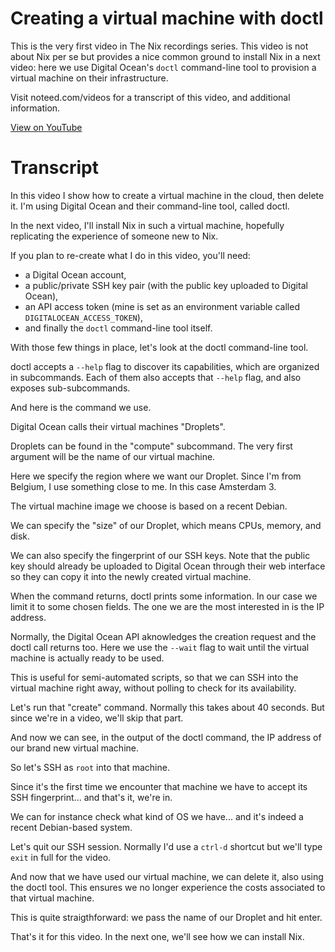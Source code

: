# Creating a virtual machine with doctl

This is the very first video in The Nix recordings series. This video is not
about Nix per se but provides a nice common ground to install Nix in a next
video: here we use Digital Ocean's `doctl` command-line tool to provision a
virtual machine on their infrastructure.

Visit noteed.com/videos for a transcript of this video, and additional
information.

[View on YouTube](https://www.youtube.com/watch?v=LeasCiM0NRI)


# Transcript

In this video I show how to create a virtual machine in the cloud, then delete
it. I'm using Digital Ocean and their command-line tool, called doctl.

In the next video, I'll install Nix in such a virtual machine, hopefully
replicating the experience of someone new to Nix.

If you plan to re-create what I do in this video, you'll need:

- a Digital Ocean account,
- a public/private SSH key pair (with the public key uploaded to Digital
  Ocean),
- an API access token (mine is set as an environment variable called
  `DIGITALOCEAN_ACCESS_TOKEN`),
- and finally the `doctl` command-line tool itself.

With those few things in place, let's look at the doctl command-line tool.

doctl accepts a `--help` flag to discover its capabilities, which are organized
in subcommands. Each of them also accepts that `--help` flag, and also exposes
sub-subcommands.

And here is the command we use.

Digital Ocean calls their virtual machines "Droplets".

Droplets can be found in the "compute" subcommand. The very first argument will
be the name of our virtual machine.

Here we specify the region where we want our Droplet. Since I'm from Belgium, I
use something close to me. In this case Amsterdam 3.

The virtual machine image we choose is based on a recent Debian.

We can specify the "size" of our Droplet, which means CPUs, memory, and disk.

We can also specify the fingerprint of our SSH keys. Note that the public key
should already be uploaded to Digital Ocean through their web interface so they
can copy it into the newly created virtual machine.

When the command returns, doctl prints some information. In our case we limit
it to some chosen fields. The one we are the most interested in is the IP
address.

Normally, the Digital Ocean API aknowledges the creation request and the doctl
call returns too. Here we use the `--wait` flag to wait until the virtual
machine is actually ready to be used.

This is useful for semi-automated scripts, so that we can SSH into the virtual
machine right away, without polling to check for its availability.

Let's run that "create" command. Normally this takes about 40 seconds. But
since we're in a video, we'll skip that part.

And now we can see, in the output of the doctl command, the IP address of our
brand new virtual machine.

So let's SSH as `root` into that machine.

Since it's the first time we encounter that machine we have to accept its SSH
fingerprint... and that's it, we're in.

We can for instance check what kind of OS we have... and it's indeed a recent
Debian-based system.

Let's quit our SSH session. Normally I'd use a `ctrl-d` shortcut but we'll type
`exit` in full for the video.

And now that we have used our virtual machine, we can delete it, also using the
doctl tool. This ensures we no longer experience the costs associated to that
virtual machine.

This is quite straigthforward: we pass the name of our Droplet and hit enter.

That's it for this video. In the next one, we'll see how we can install Nix.
